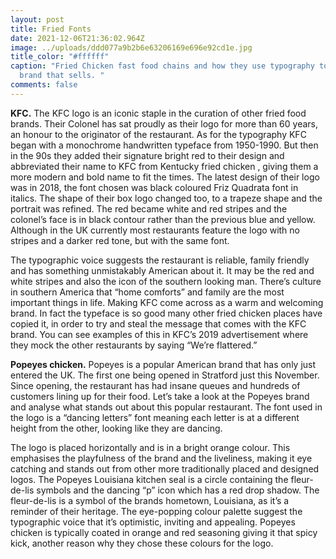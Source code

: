 ```yaml
---
layout: post
title: Fried Fonts
date: 2021-12-06T21:36:02.964Z
image: ../uploads/ddd077a9b2b6e63206169e696e92cd1e.jpg
title_color: "#ffffff"
caption: "Fried Chicken fast food chains and how they use typography to create a
  brand that sells. "
comments: false
---
```

**KFC.** The KFC logo is an iconic staple in the curation of other fried food brands. Their Colonel has sat proudly as their logo for more than 60 years, an honour to the originator of the restaurant. As for the typography KFC began with a monochrome handwritten typeface from 1950-1990. But then in the 90s they added their signature bright red to their design and abbreviated their name to KFC from Kentucky fried chicken , giving them a more modern and bold name to fit the times. The latest design of their logo was in 2018, the font chosen was black coloured Friz Quadrata font in italics. The shape of their box logo changed too, to a trapeze shape and the portrait was refined. The red became white and red stripes and the colonel’s face is in black contour rather than the previous blue and yellow. Although in the UK currently most restaurants feature the logo with no stripes and a darker red tone, but with the same font.

The typographic voice suggests the restaurant is reliable, family friendly and has something unmistakably American about it. It may be the red and white stripes and also the icon of the southern looking man. There’s culture in southern America that “home comforts” and family are the most important things in life. Making KFC come across as a warm and welcoming brand. In fact the typeface is so good many other fried chicken places have copied it, in order to try and steal the message that comes with the KFC brand. You can see examples of this in KFC’s 2019 advertisement where they mock the other restaurants by saying “We’re flattered.”

**Popeyes chicken.** Popeyes is a popular American brand that has only just entered the UK. The first one being opened in Stratford just this November. Since opening, the restaurant has had insane queues and hundreds of customers lining up for their food. Let’s take a look at the Popeyes brand and analyse what stands out about this popular restaurant. The font used in the logo is a “dancing letters” font meaning each letter is at a different height from the other, looking like they are dancing. 

The logo is placed horizontally and is in a bright orange colour. This emphasises the playfulness of the brand and the liveliness, making it eye catching and stands out from other more traditionally placed and designed logos. The Popeyes Louisiana kitchen seal is a circle containing the fleur-de-lis symbols and the dancing “p” icon which has a red drop shadow. The fleur-de-lis is a symbol of the brands hometown, Louisiana, as it’s a reminder of their heritage. The eye-popping colour palette suggest the typographic voice that it’s optimistic, inviting and appealing. Popeyes chicken is typically coated in orange and red seasoning giving it that spicy kick, another reason why they chose these colours for the logo.